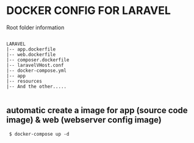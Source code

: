 # DOCKER CONFIG FOR LARAVEL

Root folder information

```

LARAVEL
|-- app.dockerfile
|-- web.dockerfile
|-- composer.dockerfile
|-- laravelVHost.conf
|-- docker-compose.yml
|-- app
|-- resources
|-- And the other.....


```

## automatic create a image for app (source code image) & web (webserver config image)

```
 $ docker-compose up -d 

```
